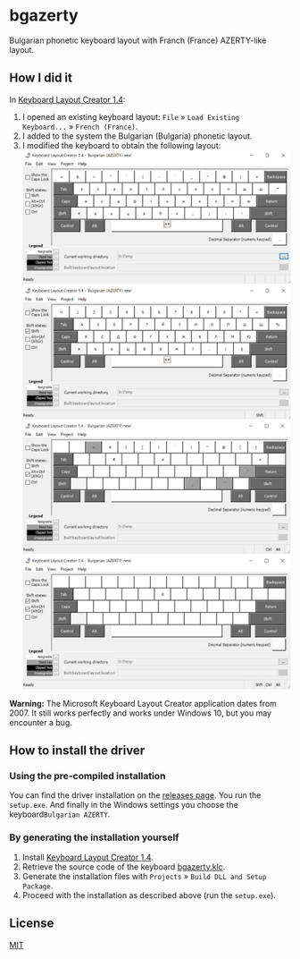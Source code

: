 # bgazerty

Bulgarian phonetic keyboard layout with Franch (France) AZERTY-like layout.

## How I did it

In [Keyboard Layout Creator 1.4](https://www.microsoft.com/en-us/download/details.aspx?id=102134):
1. I opened an existing keyboard layout: `File` » `Load Existing Keyboard...` » `French (France)`.
2. I added to the system the Bulgarian (Bulgaria) phonetic layout.
3. I modified the keyboard to obtain the following layout:
    ![](images/bgazerty_normal.png)
    ![](images/bgazerty_shift.png)
    ![](images/bgazerty_altgr.png)
    ![](images/bgazerty_altgr_shift.png)

**Warning:** The Microsoft Keyboard Layout Creator application dates from 2007. It still works perfectly and works under Windows 10, but you may encounter a bug.

## How to install the driver

### Using the pre-compiled installation

You can find the driver installation on the [releases page](https://github.com/kpym/bgazerty/releases/latest). You run the `setup.exe`. And finally in the Windows settings you choose the keyboard`Bulgarian AZERTY`.

### By generating the installation yourself

1. Install [Keyboard Layout Creator 1.4](https://www.microsoft.com/en-us/download/details.aspx?id=102134).
2. Retrieve the source code of the keyboard [bgazerty.klc](bgazerty.klc).
3. Generate the installation files with `Projects` » `Build DLL and Setup Package`.
4. Proceed with the installation as described above (run the `setup.exe`).

## License

[MIT](LICENSE)